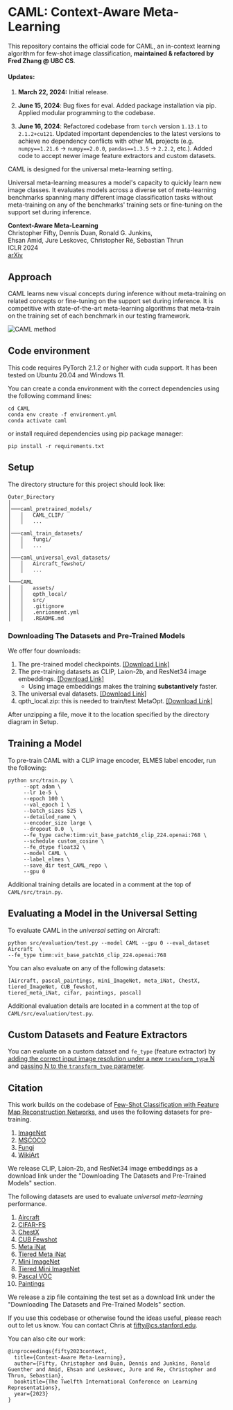 # CAML: Context-Aware Meta-Learning

This repository contains the official code for CAML, an in-context learning algorithm for few-shot image classification, **maintained & refactored by Fred Zhang @ UBC CS**.

#### Updates:

1. **March 22, 2024:** Initial release.

2. **June 15, 2024**: Bug fixes for eval. Added package installation via pip. Applied modular programming to the codebase.

3. **June 16, 2024**: Refactored codebase from `torch` version `1.13.1` to `2.1.2+cu121`. Updated important dependencies to the latest versions to achieve no dependency conflicts with other ML projects (e.g. `numpy==1.21.6` -> `numpy==2.0.0`, `pandas==1.3.5` -> `2.2.2`, etc.). Added code to accept newer image feature extractors and custom datasets.


CAML is designed for the universal meta-learning setting.

Universal meta-learning measures a model's capacity to quickly
learn new image classes. It evaluates models across a diverse set of meta-learning benchmarks spanning many different
image classification tasks without meta-training on any of the benchmarks' training sets or fine-tuning on the
support set during inference.

**Context-Aware Meta-Learning**  
Christopher Fifty, Dennis Duan, Ronald G. Junkins,\
Ehsan Amid, Jure Leskovec, Christopher Ré, Sebastian Thrun\
ICLR 2024\
[arXiv](https://arxiv.org/abs/2310.10971)

## Approach

CAML learns new visual concepts during inference without meta-training on related concepts or fine-tuning on the support
set during inference.
It is competitive with state-of-the-art meta-learning algorithms that meta-train on the training set of each benchmark
in our testing framework.

![CAML method](assets/method.jpg)

## Code environment

This code requires PyTorch 2.1.2 or higher with cuda support. It has been tested on Ubuntu 20.04 and Windows 11.

You can create a conda environment with the correct dependencies using the following command lines:

```
cd CAML
conda env create -f environment.yml
conda activate caml
```

or install required dependencies using pip package manager:

```
pip install -r requirements.txt
```

## Setup

The directory structure for this project should look like:

```
Outer_Directory
│
│───caml_pretrained_models/
│   │   CAML_CLIP/
│   │   ...
│
│───caml_train_datasets/
│   │   fungi/
│   │   ...
│
│───caml_universal_eval_datasets/
│   │   Aircraft_fewshot/
│   │   ...
│
└───CAML
│   │   assets/
│   │   qpth_local/
│   │   src/
│   │   .gitignore
│   │   .enrionment.yml
│   │   .README.md
```

### Downloading The Datasets and Pre-Trained Models

We offer four downloads:

1. The pre-trained model
   checkpoints. [[Download Link]](https://drive.google.com/file/d/1oG-XO6w2Q73ZbofXH3kTsuR0rj2ptOc2/view?usp=sharing)
2. The pre-training datasets as CLIP, Laion-2b, and ResNet34 image
   embeddings. [[Download Link]](https://drive.google.com/file/d/1oISLcISDOUeFyZxgjOWLxWhOxmK-5wmM/view?usp=sharing)
    * Using image embeddings makes the training **substantively** faster.
3. The universal eval
   datasets. [[Download Link]](https://drive.google.com/file/d/1FCjJeoZzunqdhrEOI3gWyJdVXMZ2kQ8j/view?usp=sharing)
4. qpth_local.zip: this is needed to train/test
   MetaOpt. [[Download Link]](https://drive.google.com/file/d/1ZOP4CB9l0XDPiPfi6vTeX3dZDwNP7rwx/view?usp=sharing)

After unzipping a file, move it to the location specified by the directory diagram in Setup.

## Training a Model

To pre-train CAML with a CLIP image encoder, ELMES label encoder, run the following:

```commandline
python src/train.py \
     --opt adam \
     --lr 1e-5 \
     --epoch 100 \
     --val_epoch 1 \
     --batch_sizes 525 \
     --detailed_name \
     --encoder_size large \
     --dropout 0.0  \
     --fe_type cache:timm:vit_base_patch16_clip_224.openai:768 \
     --schedule custom_cosine \
     --fe_dtype float32 \
     --model CAML \
     --label_elmes \
     --save_dir test_CAML_repo \
     --gpu 0
```

Additional training details are located in a comment at the top of `CAML/src/train.py`.

## Evaluating a Model in the Universal Setting

To evaluate CAML in the *universal setting* on Aircraft:

```commandline
python src/evaluation/test.py --model CAML --gpu 0 --eval_dataset Aircraft  \
--fe_type timm:vit_base_patch16_clip_224.openai:768
```

You can also evaluate on any of the following datasets:

```commandline
[Aircraft, pascal_paintings, mini_ImageNet, meta_iNat, ChestX, tiered_ImageNet, CUB_fewshot, 
tiered_meta_iNat, cifar, paintings, pascal]
```

Additional evaluation details are located in a comment at the top of `CAML/src/evaluation/test.py`.

## Custom Datasets and Feature Extractors

You can evaluate on a custom dataset and `fe_type` (feature extractor) by [adding the correct input image resolution under a new `transform_type` N](https://github.com/fredzhang7/CAML/blob/master/src/evaluation/datasets/transform_manager.py#L66) and [passing N to the `transform_type` parameter](https://github.com/fredzhang7/CAML/blob/master/src/evaluation/test.py#L65).


## Citation

This work builds on the codebase of
[Few-Shot Classification with Feature Map Reconstruction Networks](https://github.com/Tsingularity/FRN), and uses the
following datasets for pre-training.

1. [ImageNet](https://www.image-net.org/)
2. [MSCOCO](https://cocodataset.org/#home)
3. [Fungi](https://github.com/visipedia/fgvcx_fungi_comp)
4. [WikiArt](https://huggingface.co/datasets/huggan/wikiart)

We release CLIP, Laion-2b, and ResNet34 image embeddings as a download link
under the "Downloading The Datasets and Pre-Trained Models" section.

The following datasets are used to evaluate *universal meta-learning* performance.

1. [Aircraft](https://www.robots.ox.ac.uk/~vgg/data/fgvc-aircraft/)
2. [CIFAR-FS](https://www.cs.toronto.edu/~kriz/cifar.html)
3. [ChestX](https://nihcc.app.box.com/v/ChestXray-NIHCC)
4. [CUB Fewshot](https://www.vision.caltech.edu/datasets/)
5. [Meta iNat](https://github.com/visipedia/inat_comp/tree/master/2017)
6. [Tiered Meta iNat](https://github.com/visipedia/inat_comp/tree/master/2017)
7. [Mini ImageNet](https://github.com/twitter-research/meta-learning-lstm)
8. [Tiered Mini ImageNet](https://github.com/icoz69/DeepEMD)
9. [Pascal VOC](http://host.robots.ox.ac.uk/pascal/VOC/)
10. [Paintings](https://www.robots.ox.ac.uk/~vgg/data/paintings/)

We release a zip file containing the test set as a download link under the "Downloading The Datasets and Pre-Trained
Models" section.

If you use this codebase or otherwise found the ideas useful, please reach out to let us know. You can contact Chris
at [fifty@cs.stanford.edu](mailto:fifty@cs.stanford.edu).

You can also cite our work:

```
@inproceedings{fifty2023context,
  title={Context-Aware Meta-Learning},
  author={Fifty, Christopher and Duan, Dennis and Junkins, Ronald Guenther and Amid, Ehsan and Leskovec, Jure and Re, Christopher and Thrun, Sebastian},
  booktitle={The Twelfth International Conference on Learning Representations},
  year={2023}
}
```
